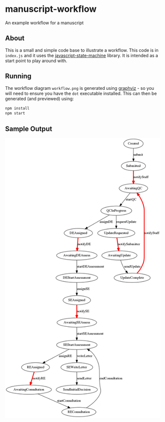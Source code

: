 # manuscript-workflow
An example workflow for a manuscript

## About
This is a small and simple code base to illustrate a workflow. This code is in `index.js` and it uses the [javascript-state-machine](https://github.com/jakesgordon/javascript-state-machine) library. It is intended as a start point to play around with.
 
## Running
The workflow diagram `workflow.png` is generated using [graphviz](http://graphviz.org/) - so you will need to ensure you have the `dot` executable installed. This can then be generated (and previewed) using:

```bash
npm install
npm start
```

## Sample Output
![Workflow](https://github.com/diversemix/manuscript-workflow/blob/master/workflow.png?raw=true)